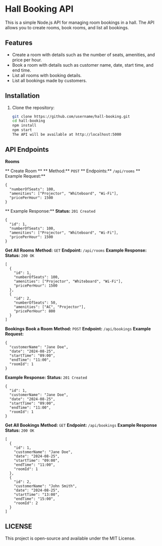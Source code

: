 # Hall Booking API

This is a simple Node.js API for managing room bookings in a hall. The API allows you to create rooms, book rooms, and list all bookings.

## Features

- Create a room with details such as the number of seats, amenities, and price per hour.
- Book a room with details such as customer name, date, start time, and end time.
- List all rooms with booking details.
- List all bookings made by customers.

## Installation

1. Clone the repository:
   ```bash
   git clone https://github.com/username/hall-booking.git
   cd hall-booking
   npm install
   npm start
   The API will be available at http://localhost:5000
   ```

## API Endpoints

**Rooms**

** Create Room **
** Method:** `POST`
** Endpoints:** `/api/rooms`
** Example Request:**
```
{
  "numberOfSeats": 100,
  "amenities": ["Projector", "Whiteboard", "Wi-Fi"],
  "pricePerHour": 1500
}
```
** Example Response:**
**Status:** `201 Created`
```
{
  "id": 1,
  "numberOfSeats": 100,
  "amenities": ["Projector", "Whiteboard", "Wi-Fi"],
  "pricePerHour": 1500
}
```

**Get All Rooms**
**Method:** `GET`
**Endpoint:** `/api/rooms`
**Example Response:**
**Status:** `200 OK`
```
[
  {
    "id": 1,
    "numberOfSeats": 100,
    "amenities": ["Projector", "Whiteboard", "Wi-Fi"],
    "pricePerHour": 1500
  },
  {
    "id": 2,
    "numberOfSeats": 50,
    "amenities": ["AC", "Projector"],
    "pricePerHour": 800
  }
]
```
**Bookings**
**Book a Room**
**Method:** `POST`
**Endpoint:** `/api/bookings`
**Example Request:** 
```
{
  "customerName": "Jane Doe",
  "date": "2024-08-25",
  "startTime": "09:00",
  "endTime": "11:00",
  "roomId": 1
}
```
**Example Response:**
**Status:** `201 Created`

```
{
  "id": 1,
  "customerName": "Jane Doe",
  "date": "2024-08-25",
  "startTime": "09:00",
  "endTime": "11:00",
  "roomId": 1
}

```
**Get All Bookings**
**Method:** `GET`
**Endpoint:** `/api/bookings`
**Example Response** 
**Status:** `200 OK`

```
[
  {
    "id": 1,
    "customerName": "Jane Doe",
    "date": "2024-08-25",
    "startTime": "09:00",
    "endTime": "11:00",
    "roomId": 1
  },
  {
    "id": 2,
    "customerName": "John Smith",
    "date": "2024-08-25",
    "startTime": "13:00",
    "endTime": "15:00",
    "roomId": 2
  }
]
```

## LICENSE

This project is open-source and available under the MIT License.